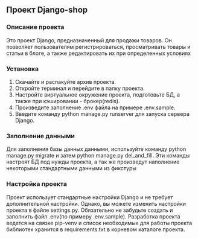 ## Проект Django-shop

### Описание проекта

Это проект Django, предназначенный для продажи товаров. Он позволяет
пользователям регистрироваться, просматривать товары и статьи в блоге, а также 
редактировать их при определенных условиях

### Установка

1. Скачайте и распакуйте архив проекта.
2. Откройте терминал и перейдите в папку проекта.
3. Настройте виртуальное окружение проекта, подготовьте БД, а также при кэшировании - брокер(redis).
4. Произведите заполнение .env файла на примере .env.sample.
5. Введите команду python manage.py runserver для запуска сервера Django.

### Заполнение данными

Для заполнения базы данных данными, используйте команду python manage.py migrate 
и затем python manage.py del_and_fill. Эти команды настроят БД под нужды проекта,
а так же произведут наполнение некоторыми стандартными данными из фикстуры

### Настройка проекта

Проект использует стандартные настройки Django и не требует дополнительной
настройки. Однако, вы можете изменить настройки проекта в файле settings.py.
Обязательно не забудьте создать и заполнить файл .env(по примеру .env.sample).
Разработка проекта ведется на связке pip-venv и список необходимых для работы 
проекта библиотек хранится в requirements.txt в корневом каталоге проекта.
